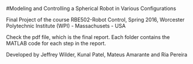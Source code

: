 #Modeling and Controlling a Spherical Robot in Various Configurations

Final Project of the course RBE502-Robot Control, Spring 2016, Worcester Polytechnic Institute (WPI) - Massachusets - USA

Check the pdf file, which is the final report. Each folder contains the MATLAB code for each step in the report.

Developed by Jeffrey Wilder, Kunal Patel, Mateus Amarante and Ria Pereira
